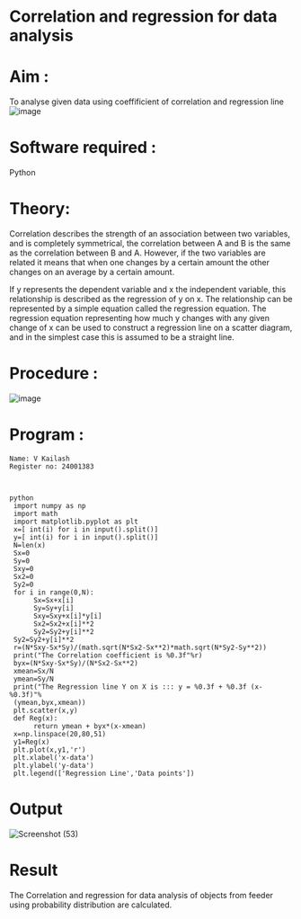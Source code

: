 # Correlation and regression for data analysis
# Aim : 

To analyse given data using coeffificient of correlation and regression line
![image](https://user-images.githubusercontent.com/104613195/168224136-d6b64e64-7d3d-4775-9337-c8f96fe41f2d.png)


# Software required :  

Python

# Theory:

Correlation describes the strength of an association between two variables, and is completely symmetrical, the correlation between A and B is the same as the correlation between B and A. However, if the two variables are related it means that when one changes by a certain amount the other changes on an average by a certain amount.  

If y represents the dependent variable and x the independent variable, this relationship is described as the regression of y on x. The relationship can be represented by a simple equation called the regression equation. The regression equation representing how much y changes with any given change of x can be used to construct a regression line on a scatter diagram, and in the simplest case this is assumed to be a straight line.

# Procedure :

![image](https://user-images.githubusercontent.com/104613195/168225866-ac8f6610-bdc3-4ac2-a24e-2b24ba08e189.png)

# Program :
```
Name: V Kailash
Register no: 24001383



python
 import numpy as np
 import math
 import matplotlib.pyplot as plt
 x=[ int(i) for i in input().split()]
 y=[ int(i) for i in input().split()]
 N=len(x)
 Sx=0
 Sy=0
 Sxy=0
 Sx2=0
 Sy2=0
 for i in range(0,N):
      Sx=Sx+x[i]
      Sy=Sy+y[i]
      Sxy=Sxy+x[i]*y[i]
      Sx2=Sx2+x[i]**2
      Sy2=Sy2+y[i]**2
 Sy2=Sy2+y[i]**2
 r=(N*Sxy-Sx*Sy)/(math.sqrt(N*Sx2-Sx**2)*math.sqrt(N*Sy2-Sy**2))
 print("The Correlation coefficient is %0.3f"%r)
 byx=(N*Sxy-Sx*Sy)/(N*Sx2-Sx**2)
 xmean=Sx/N
 ymean=Sy/N
 print("The Regression line Y on X is ::: y = %0.3f + %0.3f (x-%0.3f)"%
 (ymean,byx,xmean))
 plt.scatter(x,y)
 def Reg(x):
      return ymean + byx*(x-xmean)
 x=np.linspace(20,80,51)
 y1=Reg(x)
 plt.plot(x,y1,'r')
 plt.xlabel('x-data')
 plt.ylabel('y-data')
 plt.legend(['Regression Line','Data points'])

```
# Output 

![Screenshot (53)](https://github.com/user-attachments/assets/6a3fdc04-9c35-4ff3-806b-4614a0ecc0c8)

# Result
The Correlation and regression for data analysis of objects from feeder using probability
 distribution are calculated.
